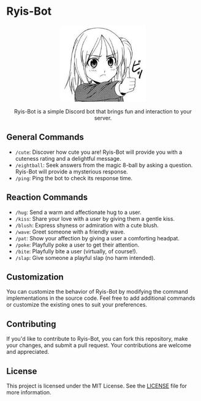 # Ryis-Bot

<div
    align="center"
    style="
        display: flex;
        flex-direction: column;
        align-items: center;
        justify-content: center;
    "
>
<img src="./public/Icon.jpeg" alt="Ryis-Bot" height="200" />
<br/>
Ryis-Bot is a simple Discord bot that brings fun and interaction to your server.
</div>



## General Commands

- `/cute`: Discover how cute you are! Ryis-Bot will provide you with a cuteness rating and a delightful message.
- `/eightball`: Seek answers from the magic 8-ball by asking a question. Ryis-Bot will provide a mysterious response.
- `/ping`: Ping the bot to check its response time.

## Reaction Commands

- `/hug`: Send a warm and affectionate hug to a user.
- `/kiss`: Share your love with a user by giving them a gentle kiss.
- `/blush`: Express shyness or admiration with a cute blush.
- `/wave`: Greet someone with a friendly wave.
- `/pat`: Show your affection by giving a user a comforting headpat.
- `/poke`: Playfully poke a user to get their attention.
- `/bite`: Playfully bite a user (virtually, of course!).
- `/slap`: Give someone a playful slap (no harm intended).

## Customization

You can customize the behavior of Ryis-Bot by modifying the command implementations in the source code. Feel free to add additional commands or customize the existing ones to suit your preferences.

## Contributing

If you'd like to contribute to Ryis-Bot, you can fork this repository, make your changes, and submit a pull request. Your contributions are welcome and appreciated.

## License

This project is licensed under the MIT License. See the [LICENSE](https://github.com/ABSanthosh/RiysBot/blob/main/LICENSE) file for more information.
